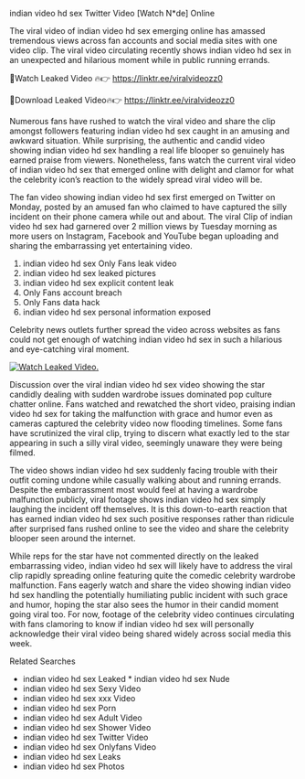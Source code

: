 ﻿indian video hd sex Twitter Video [Watch N*de] Online

The viral video of ﻿indian video hd sex emerging online has amassed tremendous views across fan accounts and social media sites with one video clip. The viral video circulating recently shows ﻿indian video hd sex in an unexpected and hilarious moment while in public running errands. 

🔴Watch Leaked Video 🔥👉  https://linktr.ee/viralvideozz0 

🔴Download Leaked Video🔥👉  https://linktr.ee/viralvideozz0 

Numerous fans have rushed to watch the viral video and share the clip amongst followers featuring ﻿indian video hd sex caught in an amusing and awkward situation. While surprising, the authentic and candid video showing ﻿indian video hd sex handling a real life blooper so genuinely has earned praise from viewers. Nonetheless, fans watch the current viral video of ﻿indian video hd sex that emerged online with delight and clamor for what the celebrity icon’s reaction to the widely spread viral video will be.

The fan video showing ﻿indian video hd sex first emerged on Twitter on Monday, posted by an amused fan who claimed to have captured the silly incident on their phone camera while out and about. The viral Clip of ﻿indian video hd sex had garnered over 2 million views by Tuesday morning as more users on Instagram, Facebook and YouTube began uploading and sharing the embarrassing yet entertaining video. 

1. ﻿indian video hd sex Only Fans leak video
2. ﻿indian video hd sex leaked pictures
3. ﻿indian video hd sex explicit content leak
4. Only Fans account breach
5. Only Fans data hack
6. ﻿indian video hd sex personal information exposed

Celebrity news outlets further spread the video across websites as fans could not get enough of watching ﻿indian video hd sex in such a hilarious and eye-catching viral moment. 

[![Watch Leaked Video.](https://miro.medium.com/v2/resize:fit:828/format:webp/1*cilzJN44JGOrTw9NJCrNHA.gif "Watch Leaked Video")](https://linktr.ee/viralvideozz0)

Discussion over the viral ﻿indian video hd sex video showing the star candidly dealing with sudden wardrobe issues dominated pop culture chatter online. Fans watched and rewatched the short video, praising ﻿indian video hd sex for taking the malfunction with grace and humor even as cameras captured the celebrity video now flooding timelines. Some fans have scrutinized the viral clip, trying to discern what exactly led to the star appearing in such a silly viral video, seemingly unaware they were being filmed.

The video shows ﻿indian video hd sex suddenly facing trouble with their outfit coming undone while casually walking about and running errands. Despite the embarrassment most would feel at having a wardrobe malfunction publicly, viral footage shows ﻿indian video hd sex simply laughing the incident off themselves. It is this down-to-earth reaction that has earned ﻿indian video hd sex such positive responses rather than ridicule after surprised fans rushed online to see the video and share the celebrity blooper seen around the internet.  

While reps for the star have not commented directly on the leaked embarrassing video, ﻿indian video hd sex will likely have to address the viral clip rapidly spreading online featuring quite the comedic celebrity wardrobe malfunction. Fans eagerly watch and share the video showing ﻿indian video hd sex handling the potentially humiliating public incident with such grace and humor, hoping the star also sees the humor in their candid moment going viral too. For now, footage of the celebrity video continues circulating with fans clamoring to know if ﻿indian video hd sex will personally acknowledge their viral video being shared widely across social media this week.

Related Searches
* ﻿indian video hd sex Leaked
﻿* indian video hd sex Nude
* ﻿indian video hd sex Sexy Video
* ﻿indian video hd sex xxx Video
* ﻿indian video hd sex Porn
* ﻿indian video hd sex Adult Video
* ﻿indian video hd sex Shower Video
* ﻿indian video hd sex Twitter Video
* ﻿indian video hd sex Onlyfans Video
* ﻿indian video hd sex Leaks
* ﻿indian video hd sex Photos